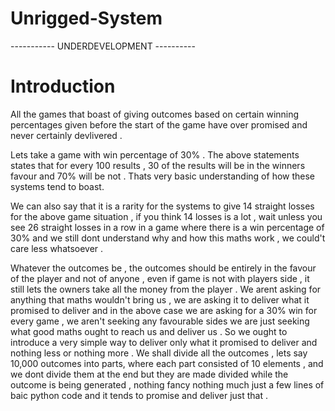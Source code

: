 # Unrigged-System
-----------  UNDERDEVELOPMENT ----------
# Introduction 
All the games that boast of giving outcomes based on certain winning percentages given before the start of the game have over promised and never certainly devlivered .

Lets take a game with win percentage of 30% . 
The above statements states that for every 100 results , 30 of the results will be in the winners favour and 70% will be not . 
Thats very basic understanding of how these systems tend to boast. 

We can also say that it is a rarity for the systems to give 14 straight losses for the above game situation , if you think 14 losses is a lot , wait unless you see 26 straight losses in a row in a game where there is a win percentage of 30% and we still dont understand why and how this maths work , we could't care less whatsoever . 

Whatever the outcomes be , the outcomes should be entirely in the favour of the player and not of anyone , even if game is not with players side , it still lets the owners take all the money from the player . 
We arent asking for anything that maths wouldn't bring us , we are asking it to deliver what it promised to deliver and in the above case we are asking for a 30% win for every game , we aren't seeking any favourable sides we are just seeking what good maths ought to reach us and deliver us . 
So we ought to introduce a very simple way to deliver only what it promised to deliver and nothing less or nothing more . 
We shall divide all the outcomes , lets say 10,000 outcomes into parts, where each part consisted of 10 elements , and we dont divide them at the end but they are made divided while the outcome is being generated , nothing fancy nothing much just a few lines of baic python code and it tends to promise and deliver just that . 

